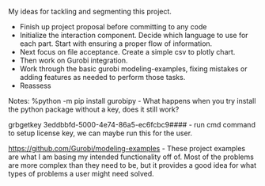 My ideas for tackling and segmenting this project.
- Finish up project proposal before committing to any code
- Initialize the interaction component. Decide which language to use for each part. Start with ensuring a proper flow of information.
- Next focus on file acceptance. Create a simple csv to plotly chart.
- Then work on Gurobi integration. 
- Work through the basic gurobi modeling-examples, fixing mistakes or adding features as needed to perform those tasks.
- Reassess

Notes:
%python -m pip install gurobipy - What happens when you try install the python package without a key, does it still work?

grbgetkey 3eddbbfd-5000-4e74-86a5-ec6fcbc9#### - run cmd command to setup license key, we can maybe run this for the user.

https://github.com/Gurobi/modeling-examples - These project examples are what I am basing my intended functionality off of. Most of the problems are more complex than they need to be, but it provides a good idea for what types of problems a user might need solved.
